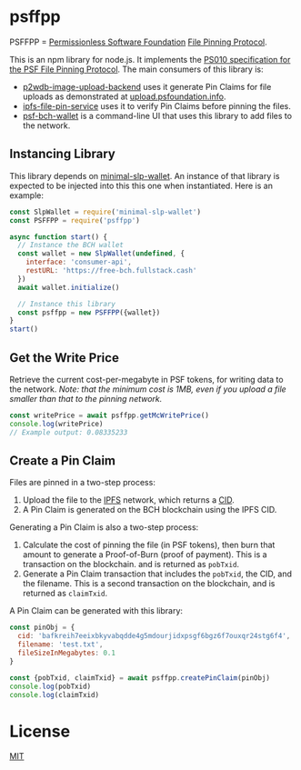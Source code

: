 # psffpp

PSFFPP = [Permissionless Software Foundation](https://psfoundation.info) [File Pinning Protocol](https://psffpp.com).

This is an npm library for node.js. It implements the [PS010 specification for the PSF File Pinning Protocol](https://github.com/Permissionless-Software-Foundation/specifications/blob/master/ps009-multisig-approval.md). The main consumers of this library is:
- [p2wdb-image-upload-backend](https://github.com/Permissionless-Software-Foundation/p2wdb-image-upload-backend) uses it generate Pin Claims for file uploads as demonstrated at [upload.psfoundation.info](https://upload.psfoundation.info).
- [ipfs-file-pin-service](https://github.com/Permissionless-Software-Foundation/ipfs-file-pin-service) uses it to verify Pin Claims before pinning the files.
- [psf-bch-wallet](https://github.com/Permissionless-Software-Foundation/psf-bch-wallet) is a command-line UI that uses this library to add files to the network.

## Instancing Library
This library depends on [minimal-slp-wallet](https://www.npmjs.com/package/minimal-slp-wallet). An instance of that library is expected to be injected into this this one when instantiated. Here is an example:

```javascript
const SlpWallet = require('minimal-slp-wallet')
const PSFFPP = require('psffpp')

async function start() {
  // Instance the BCH wallet
  const wallet = new SlpWallet(undefined, {
    interface: 'consumer-api',
    restURL: 'https://free-bch.fullstack.cash'
  })
  await wallet.initialize()

  // Instance this library
  const psffpp = new PSFFPP({wallet})
}
start()
```

## Get the Write Price

Retrieve the current cost-per-megabyte in PSF tokens, for writing data to the network. *Note: that the minimum cost is 1MB, even if you upload a file smaller than that to the pinning network.*

```javascript
const writePrice = await psffpp.getMcWritePrice()
console.log(writePrice)
// Example output: 0.08335233
```

## Create a Pin Claim

Files are pinned in a two-step process:
1. Upload the file to the [IPFS](https://ipfs.io) network, which returns a [CID](https://docs.ipfs.tech/concepts/content-addressing/).
2. A Pin Claim is generated on the BCH blockchain using the IPFS CID.

Generating a Pin Claim is also a two-step process:
1. Calculate the cost of pinning the file (in PSF tokens), then burn that amount to generate a Proof-of-Burn (proof of payment). This is a transaction on the blockchain. and is returned as `pobTxid`.
2. Generate a Pin Claim transaction that includes the `pobTxid`, the CID, and the filename. This is a second transaction on the blockchain, and is returned as `claimTxid`.

A Pin Claim can be generated with this library:

```javascript
const pinObj = {
  cid: 'bafkreih7eeixbkyvabqdde4g5mdourjidxpsgf6bgz6f7ouxqr24stg6f4',
  filename: 'test.txt',
  fileSizeInMegabytes: 0.1
}

const {pobTxid, claimTxid} = await psffpp.createPinClaim(pinObj)
console.log(pobTxid)
console.log(claimTxid)
```


# License
[MIT](LICENSE.md)
